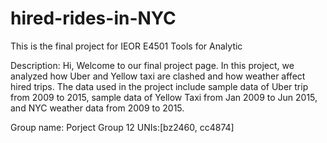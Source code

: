 # hired-rides-in-NYC
This is the final project for IEOR E4501 Tools for Analytic

Description:
    Hi, Welcome to our final project page. In this project, we analyzed how Uber and Yellow taxi are clashed and how weather affect hired trips. The data used in the project include sample data of Uber trip from 2009 to 2015, sample data of Yellow Taxi from Jan 2009 to Jun 2015, and NYC weather data from 2009 to 2015.

Group name: Porject Group 12
UNIs:[bz2460, cc4874]